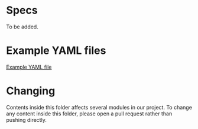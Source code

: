 # Specs

To be added.

# Example YAML files

[Example YAML file](./spec.yml)

# Changing

Contents inside this folder affects several modules in our project. To change any content inside this folder, please open a pull request rather than pushing directly. 
